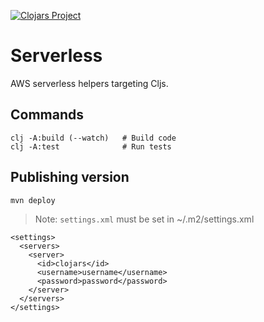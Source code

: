 [![Clojars Project](https://img.shields.io/clojars/v/dehli/serverless.svg)](https://clojars.org/dehli/serverless)

# Serverless

AWS serverless helpers targeting Cljs.

## Commands

```
clj -A:build (--watch)   # Build code
clj -A:test              # Run tests
```

## Publishing version

```
mvn deploy
```

> Note: `settings.xml` must be set in ~/.m2/settings.xml

```
<settings>
  <servers>
    <server>
      <id>clojars</id>
      <username>username</username>
      <password>password</password>
    </server>
  </servers>
</settings>
```